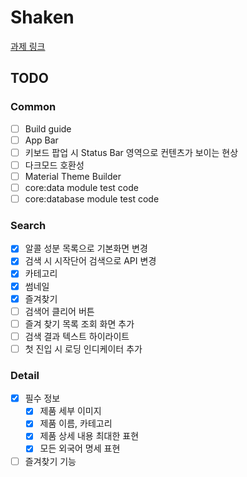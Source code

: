 # Shaken
[과제 링크](https://www.notion.so/actionpower/AOS-Type-A-2fd0f57d32a149cebb770fb002501477)

## TODO

### Common
- [ ] Build guide
- [ ] App Bar
- [ ] 키보드 팝업 시 Status Bar 영역으로 컨텐츠가 보이는 현상
- [ ] 다크모드 호환성
- [ ] Material Theme Builder
- [ ] core:data module test code
- [ ] core:database module test code

### Search
- [x] 알콜 성분 목록으로 기본화면 변경
- [x] 검색 시 시작단어 검색으로 API 변경
- [x] 카테고리
- [x] 썸네일
- [x] 즐겨찾기
- [ ] 검색어 클리어 버튼
- [ ] 즐겨 찾기 목록 조회 화면 추가
- [ ] 검색 결과 텍스트 하이라이트
- [ ] 첫 진입 시 로딩 인디케이터 추가

### Detail
- [x] 필수 정보
  - [x] 제품 세부 이미지
  - [x] 제품 이름, 카테고리
  - [x] 제품 상세 내용 최대한 표현
  - [x] 모든 외국어 명세 표현
- [ ] 즐겨찾기 기능
